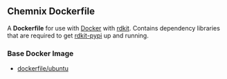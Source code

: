 ## Chemnix Dockerfile


A **Dockerfile** for use with [Docker](https://www.docker.com/) with [rdkit](http://www.rdkit.org/).  Contains dependency libraries that are required to get 
[rdkit-pypi](https://pypi.org/project/rdkit-pypi/) up and running.

### Base Docker Image

* [dockerfile/ubuntu](http://dockerfile.github.io/#/ubuntu)
